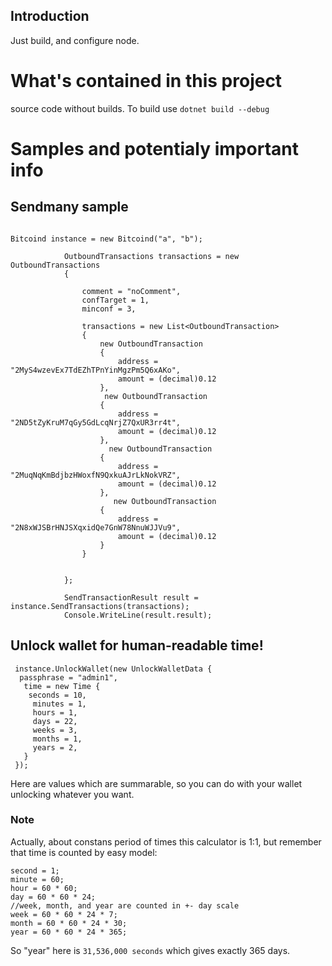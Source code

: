 ## Introduction

Just build, and configure node. 

# What's contained in this project

source code without builds. To build use ```dotnet build --debug ```

# Samples and potentialy important info

## Sendmany sample

```

Bitcoind instance = new Bitcoind("a", "b");

            OutboundTransactions transactions = new OutboundTransactions
            {
                
                comment = "noComment",
                confTarget = 1,
                minconf = 3,
                
                transactions = new List<OutboundTransaction>
                {
                    new OutboundTransaction
                    {
                        address = "2MyS4wzevEx7TdEZhTPnYinMgzPm5Q6xAKo",
                        amount = (decimal)0.12
                    },
                     new OutboundTransaction
                    {
                        address = "2ND5tZyKruM7qGy5GdLcqNrjZ7QxUR3rr4t",
                        amount = (decimal)0.12
                    },
                      new OutboundTransaction
                    {
                        address = "2MuqNqKmBdjbzHWoxfN9QxkuAJrLkNokVRZ",
                        amount = (decimal)0.12
                    },
                       new OutboundTransaction
                    {
                        address = "2N8xWJSBrHNJSXqxidQe7GnW78NnuWJJVu9",
                        amount = (decimal)0.12
                    }
                }


            };

            SendTransactionResult result = instance.SendTransactions(transactions);
            Console.WriteLine(result.result);

```

## Unlock wallet for human-readable time!

```
 instance.UnlockWallet(new UnlockWalletData {
  passphrase = "admin1",
   time = new Time {
    seconds = 10,
     minutes = 1,
     hours = 1,
     days = 22,
     weeks = 3,
     months = 1,
     years = 2,
   }
 });
```


 Here are values which are summarable, so you can do with your wallet unlocking whatever you want. 
 ### Note
 
 Actually, about constans period of times this calculator is 1:1, but remember that time is counted by easy model:
 ```
second = 1;
minute = 60;
hour = 60 * 60;
day = 60 * 60 * 24;
//week, month, and year are counted in +- day scale
week = 60 * 60 * 24 * 7;
month = 60 * 60 * 24 * 30;
year = 60 * 60 * 24 * 365;
 ```
 So "year" here is ```31,536,000 seconds```  which gives exactly 365 days. 
